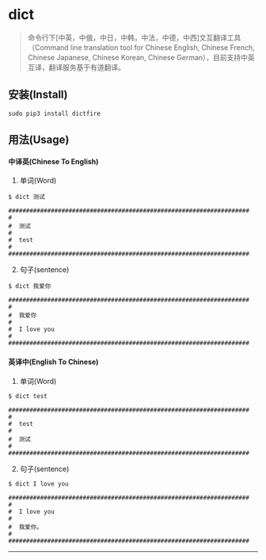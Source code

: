 # dict

>命令行下[中英，中俄，中日，中韩，中法，中德，中西]文互翻译工具（Command line translation tool for Chinese English, 
Chinese French, Chinese Japanese, Chinese Korean, Chinese German），目前支持中英互译，翻译服务基于有道翻译。


## 安装(Install)

```
sudo pip3 install dictfire
```

## 用法(Usage)

#### 中译英(Chinese To English)

1. 单词(Word)
```
$ dict 测试

####################################################################
#  
#  测试 
#  
#  test
#
####################################################################
```

2. 句子(sentence)
```
$ dict 我爱你

####################################################################
#  
#  我爱你
#  
#  I love you
#
####################################################################
```

#### 英译中(English To Chinese)
1. 单词(Word)
```
$ dict test

####################################################################
#  
#  test
#  
#  测试
#  
####################################################################
```

2. 句子(sentence)
```
$ dict I love you

####################################################################
#  
#  I love you
#
#  我爱你。
#
####################################################################
```
***
